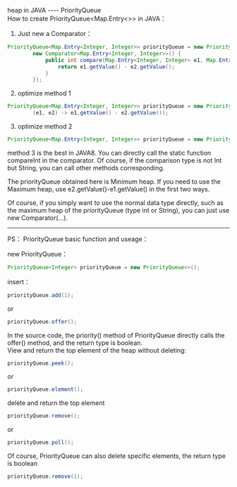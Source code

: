 heap in JAVA ---- PriorityQueue  
How to create PriorityQueue<Map.Entry<>> in JAVA：   
  
1. Just new a Comparator：  
```Java
PriorityQueue<Map.Entry<Integer, Integer>> priorityQueue = new PriorityQueue<>(
        new Comparator<Map.Entry<Integer, Integer>>() {
            public int compare(Map.Entry<Integer, Integer> e1, Map.Entry<Integer, Integer> e2) {
                return e1.getValue() - e2.getValue();
            }
        });
```
2. optimize method 1  
```Java
PriorityQueue<Map.Entry<Integer, Integer>> priorityQueue = new PriorityQueue<>(
        (e1, e2) -> e1.getValue() - e2.getValue());
```
        
3. optimize method 2 
```Java
PriorityQueue<Map.Entry<Integer, Integer>> priorityQueue = new PriorityQueue<>(Comparator.comparingInt(Map.Entry::getValue));
```

method 3 is the best in JAVA8. You can directly call the static function compareInt in the comparator. Of course, if the comparison type is not Int but String, you can call other methods corresponding.   

The priorityQueue obtained here is Minimum heap. If you need to use the Maximum heap, use e2.getValue()-e1.getValue() in the first two ways.  

Of course, if you simply want to use the normal data type directly, such as the maximum heap of the priorityQueue (type int or String), you can just use new Comparator(...).    

-----------------
PS： PriorityQueue basic function and useage：

new PriorityQueue：
```Java
PriorityQueue<Integer> priorityQueue = new PriorityQueue<>();
```
insert：
```Java
priorityQueue.add(1);
```
or
```Java
priorityQueue.offer();
```
In the source code, the priority() method of PriorityQueue directly calls the offer() method, and the return type is boolean.  
View and return the top element of the heap without deleting:
```Java
priorityQueue.peek();
```
or
```Java
priorityQueue.element();
```
delete and return the top element 
```Java
priorityQueue.remove();
```
or
```Java
priorityQueue.poll();
```

Of course, PriorityQueue can also delete specific elements, the return type is boolean
```Java
priorityQueue.remove(1);
```
